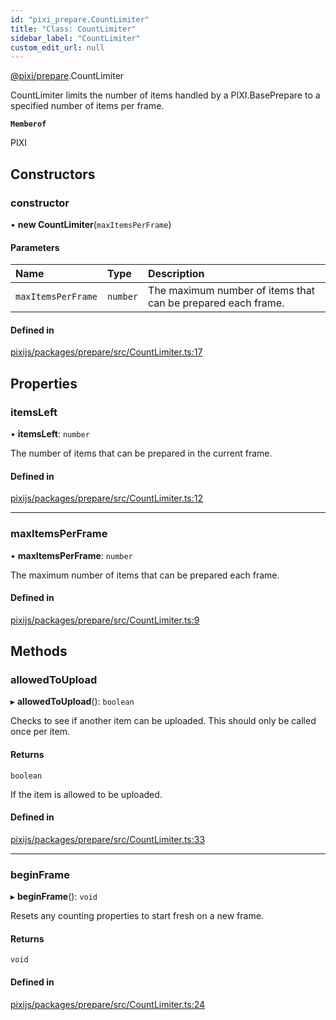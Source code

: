```yaml
---
id: "pixi_prepare.CountLimiter"
title: "Class: CountLimiter"
sidebar_label: "CountLimiter"
custom_edit_url: null
---
```


[@pixi/prepare](../modules/pixi_prepare.md).CountLimiter

CountLimiter limits the number of items handled by a PIXI.BasePrepare to a specified
number of items per frame.

**`Memberof`**

PIXI

## Constructors

### constructor

• **new CountLimiter**(`maxItemsPerFrame`)

#### Parameters

| Name | Type | Description |
| :------ | :------ | :------ |
| `maxItemsPerFrame` | `number` | The maximum number of items that can be prepared each frame. |

#### Defined in

[pixijs/packages/prepare/src/CountLimiter.ts:17](https://github.com/pixijs/pixijs/blob/2194fe5c5/packages/prepare/src/CountLimiter.ts#L17)

## Properties

### itemsLeft

• **itemsLeft**: `number`

The number of items that can be prepared in the current frame.

#### Defined in

[pixijs/packages/prepare/src/CountLimiter.ts:12](https://github.com/pixijs/pixijs/blob/2194fe5c5/packages/prepare/src/CountLimiter.ts#L12)

___

### maxItemsPerFrame

• **maxItemsPerFrame**: `number`

The maximum number of items that can be prepared each frame.

#### Defined in

[pixijs/packages/prepare/src/CountLimiter.ts:9](https://github.com/pixijs/pixijs/blob/2194fe5c5/packages/prepare/src/CountLimiter.ts#L9)

## Methods

### allowedToUpload

▸ **allowedToUpload**(): `boolean`

Checks to see if another item can be uploaded. This should only be called once per item.

#### Returns

`boolean`

If the item is allowed to be uploaded.

#### Defined in

[pixijs/packages/prepare/src/CountLimiter.ts:33](https://github.com/pixijs/pixijs/blob/2194fe5c5/packages/prepare/src/CountLimiter.ts#L33)

___

### beginFrame

▸ **beginFrame**(): `void`

Resets any counting properties to start fresh on a new frame.

#### Returns

`void`

#### Defined in

[pixijs/packages/prepare/src/CountLimiter.ts:24](https://github.com/pixijs/pixijs/blob/2194fe5c5/packages/prepare/src/CountLimiter.ts#L24)
